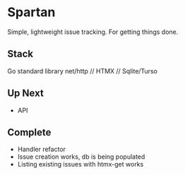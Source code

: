# Spartan

Simple, lightweight issue tracking. For getting things done.

## Stack

Go standard library net/http // HTMX // Sqlite/Turso

## Up Next

- API

## Complete

- Handler refactor
- Issue creation works, db is being populated
- Listing existing issues with htmx-get works
